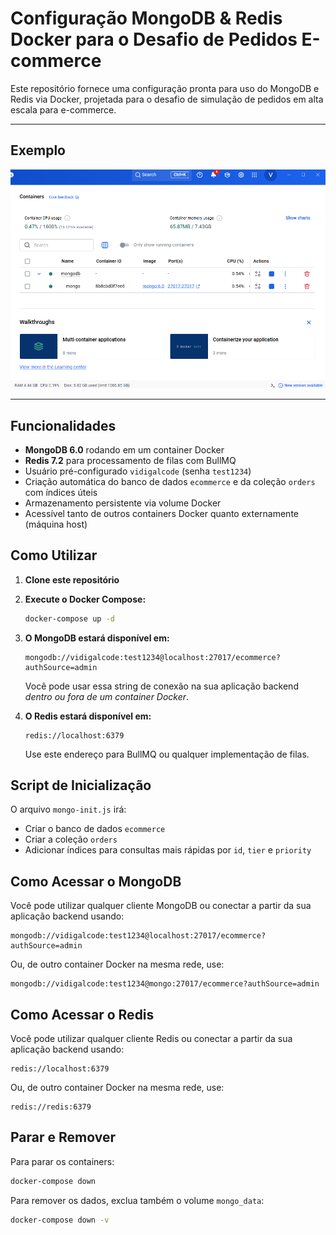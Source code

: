 # Configuração MongoDB & Redis Docker para o Desafio de Pedidos E-commerce

Este repositório fornece uma configuração pronta para uso do MongoDB e Redis via Docker, projetada para o desafio de simulação de pedidos em alta escala para e-commerce.

---

## Exemplo

<img src="./mongodb/example/mongodb-example.png" alt="" width="800"/> 

---

## Funcionalidades

- **MongoDB 6.0** rodando em um container Docker
- **Redis 7.2** para processamento de filas com BullMQ
- Usuário pré-configurado `vidigalcode` (senha `test1234`)
- Criação automática do banco de dados `ecommerce` e da coleção `orders` com índices úteis
- Armazenamento persistente via volume Docker
- Acessível tanto de outros containers Docker quanto externamente (máquina host)

## Como Utilizar

1. **Clone este repositório**
2. **Execute o Docker Compose:**

   ```bash
   docker-compose up -d
   ```

3. **O MongoDB estará disponível em:**

   ```
   mongodb://vidigalcode:test1234@localhost:27017/ecommerce?authSource=admin
   ```

   Você pode usar essa string de conexão na sua aplicação backend *dentro ou fora de um container Docker*.

4. **O Redis estará disponível em:**

   ```
   redis://localhost:6379
   ```

   Use este endereço para BullMQ ou qualquer implementação de filas.

## Script de Inicialização

O arquivo `mongo-init.js` irá:
- Criar o banco de dados `ecommerce`
- Criar a coleção `orders`
- Adicionar índices para consultas mais rápidas por `id`, `tier` e `priority`

## Como Acessar o MongoDB

Você pode utilizar qualquer cliente MongoDB ou conectar a partir da sua aplicação backend usando:

```
mongodb://vidigalcode:test1234@localhost:27017/ecommerce?authSource=admin
```

Ou, de outro container Docker na mesma rede, use:

```
mongodb://vidigalcode:test1234@mongo:27017/ecommerce?authSource=admin
```

## Como Acessar o Redis

Você pode utilizar qualquer cliente Redis ou conectar a partir da sua aplicação backend usando:

```
redis://localhost:6379
```

Ou, de outro container Docker na mesma rede, use:

```
redis://redis:6379
```

## Parar e Remover

Para parar os containers:

```bash
docker-compose down
```

Para remover os dados, exclua também o volume `mongo_data`:

```bash
docker-compose down -v
```



